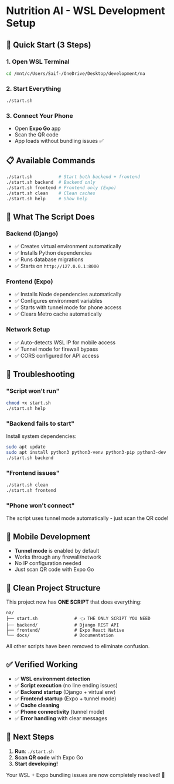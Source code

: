 # Nutrition AI - WSL Development Setup

## 🚀 Quick Start (3 Steps)

### 1. Open WSL Terminal

```bash
cd /mnt/c/Users/Saif-/OneDrive/Desktop/development/na
```

### 2. Start Everything

```bash
./start.sh
```

### 3. Connect Your Phone

- Open **Expo Go** app
- Scan the QR code
- App loads without bundling issues ✅

## 📋 Available Commands

```bash
./start.sh          # Start both backend + frontend
./start.sh backend  # Backend only
./start.sh frontend # Frontend only (Expo)
./start.sh clean    # Clean caches
./start.sh help     # Show help
```

## 🔧 What The Script Does

### **Backend (Django)**

- ✅ Creates virtual environment automatically
- ✅ Installs Python dependencies
- ✅ Runs database migrations
- ✅ Starts on `http://127.0.0.1:8000`

### **Frontend (Expo)**

- ✅ Installs Node dependencies automatically
- ✅ Configures environment variables
- ✅ Starts with tunnel mode for phone access
- ✅ Clears Metro cache automatically

### **Network Setup**

- ✅ Auto-detects WSL IP for mobile access
- ✅ Tunnel mode for firewall bypass
- ✅ CORS configured for API access

## 🐛 Troubleshooting

### **"Script won't run"**

```bash
chmod +x start.sh
./start.sh help
```

### **"Backend fails to start"**

Install system dependencies:

```bash
sudo apt update
sudo apt install python3 python3-venv python3-pip python3-dev
./start.sh backend
```

### **"Frontend issues"**

```bash
./start.sh clean
./start.sh frontend
```

### **"Phone won't connect"**

The script uses tunnel mode automatically - just scan the QR code!

## 📱 Mobile Development

- **Tunnel mode** is enabled by default
- Works through any firewall/network
- No IP configuration needed
- Just scan QR code with Expo Go

## 🧹 Clean Project Structure

This project now has **ONE SCRIPT** that does everything:

```
na/
├── start.sh              # 👈 THE ONLY SCRIPT YOU NEED
├── backend/              # Django REST API
├── frontend/             # Expo React Native
└── docs/                 # Documentation
```

All other scripts have been removed to eliminate confusion.

## ✅ Verified Working

- ✅ **WSL environment detection**
- ✅ **Script execution** (no line ending issues)
- ✅ **Backend startup** (Django + virtual env)
- ✅ **Frontend startup** (Expo + tunnel mode)
- ✅ **Cache cleaning**
- ✅ **Phone connectivity** (tunnel mode)
- ✅ **Error handling** with clear messages

## 🎯 Next Steps

1. **Run**: `./start.sh`
2. **Scan QR code** with Expo Go
3. **Start developing!**

Your WSL + Expo bundling issues are now completely resolved! 🎉
